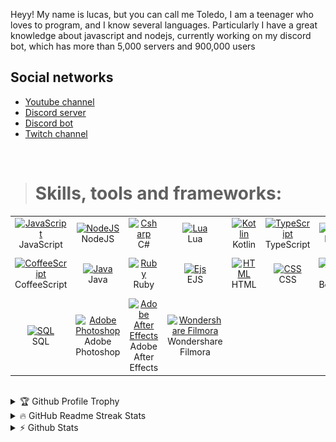 Heyy! My name is lucas, but you can call me Toledo, I am a teenager who loves to program, and I know several languages. Particularly I have a great knowledge about javascript and nodejs, currently working on my discord bot, which has more than 5,000 servers and 900,000 users

## Social networks

- <a href="https://youtube.com/c/ToledoSDL" target="_blank">Youtube channel</a>
- <a href="https://hydrabot.xyz/discord" target="_blank">Discord server</a>
- <a href="https://hydrabot.xyz" target="_blank">Discord bot</a>
- <a href="https://twitch.tv/ToledoSDL" target="_blank">Twitch channel</a>

<br />

># Skills, tools and frameworks:

<table>
  <tr>
    <td align="center" width="96">
      <a href="#javascript">
        <img src="https://upload.wikimedia.org/wikipedia/commons/thumb/9/99/Unofficial_JavaScript_logo_2.svg/1200px-Unofficial_JavaScript_logo_2.svg.png" width="48" height="48" alt="JavaScript" />
      </a>
      <br>JavaScript
    </td>
    <td align="center" width="96">
      <a href="#nodejs">
        <img src="https://thidu.dev/images/Nodejs.svg" width="48" height="48" alt="NodeJS" />
      </a>
      <br>NodeJS
    </td>
    <td align="center" width="96">
      <a href="#csharp">
        <img src="https://growiz.com.br/wp-content/uploads/2020/08/kisspng-c-programming-language-logo-microsoft-visual-stud-atlas-portfolio-5b899192d7c600.1628571115357423548838.png" width="48" height="48" alt="Csharp" />
      </a>
      <br>C#
    </td>
    <td align="center" width="96">
      <a href="#lua">
        <img src="https://upload.wikimedia.org/wikipedia/commons/thumb/c/cf/Lua-Logo.svg/1200px-Lua-Logo.svg.png" width="48" height="48" alt="Lua" />
      </a>
      <br>Lua
    </td>
    <td align="center" width="96">
      <a href="#kotlin">
        <img src="https://i0.wp.com/tavernaprogramacao.com.br/wp-content/uploads/2018/02/2000px-Kotlin-logo.svg_.png" width="48" height="48" alt="Kotlin" />
      </a>
      <br>Kotlin
    </td>
    <td align="center" width="96">
      <a href="#typescript">
        <img src="https://upload.wikimedia.org/wikipedia/commons/thumb/4/4c/Typescript_logo_2020.svg/480px-Typescript_logo_2020.svg.png" width="48" height="48" alt="TypeScript" />
      </a>
      <br>TypeScript
    </td>
    <td align="center" width="96">
      <a href="#python">
        <img src="https://upload.wikimedia.org/wikipedia/commons/thumb/c/c3/Python-logo-notext.svg/768px-Python-logo-notext.svg.png" width="48" height="48" alt="Python" />
      </a>
      <br>Python
    </td>
    <td align="center" width="96">
      <a href="#pug">
        <img src="https://avatars.githubusercontent.com/u/9338635?s=200&v=4" width="48" height="48" alt="Pug" />
      </a>
      <br>Pug
    </td>
    <td align="center" width="96">
      <a href="#less">
        <img src="https://seeklogo.com/images/L/less-logo-AAE582C286-seeklogo.com.png" width="48" height="23" alt="Less" />
      </a>
      <br>Less
    </td>
    <td align="center" width="96">
      <a href="#vue">
        <img src="https://upload.wikimedia.org/wikipedia/commons/thumb/9/95/Vue.js_Logo_2.svg/1184px-Vue.js_Logo_2.svg.png" width="48" height="48" alt="Vue" />
      </a>
      <br>Vue
    </td>
    </tr>
    <tr>
    <td align="center" width="96">
      <a href="#coffeescript">
        <img src="https://cdn.freebiesupply.com/logos/large/2x/coffeescript-logo-png-transparent.png" width="48" height="48" alt="CoffeeScript" />
      </a>
      <br>CoffeeScript
    </td>
    <td align="center" width="96">
      <a href="#java">
        <img src="https://logospng.org/download/java/logo-java-512.png" width="48" height="48" alt="Java" />
      </a>
      <br>Java
    </td>
    <td align="center" width="96">
      <a href="#ruby">
        <img src="https://upload.wikimedia.org/wikipedia/commons/thumb/7/73/Ruby_logo.svg/1024px-Ruby_logo.svg.png" width="48" height="48" alt="Ruby" />
      </a>
      <br>Ruby
    </td>
    <td align="center" width="96">
      <a href="#ejs">
        <img src="https://cdn.icon-icons.com/icons2/2107/PNG/512/file_type_ejs_icon_130626.png" width="48" height="48" alt="Ejs" />
      </a>
      <br>EJS
    </td>
    <td align="center" width="96">
      <a href="#html">
        <img src="https://upload.wikimedia.org/wikipedia/commons/thumb/6/61/HTML5_logo_and_wordmark.svg/1200px-HTML5_logo_and_wordmark.svg.png" width="48" height="48" alt="HTML" />
      </a>
      <br>HTML
    </td>
    <td align="center" width="96">
      <a href="#css">
        <img src="https://llumine.com.br/wp-content/uploads/2018/03/css-logo-300x300.png" width="35" height="48" alt="CSS" />
      </a>
      <br>CSS
    </td>
    <td align="center" width="96">
      <a href="#bootstrap">
        <img src="https://upload.wikimedia.org/wikipedia/commons/thumb/b/b2/Bootstrap_logo.svg/2560px-Bootstrap_logo.svg.png" width="48" height="43" alt="Bootstrap" />
      </a>
      <br>Bootstrap
    </td>
    <td align="center" width="96">
      <a href="#discordjs">
        <img src="https://discord.js.org/static/logo-square.png" width="48" height="48" alt="Discord.js" />
      </a>
      <br>Discord.js
    </td>
    <td align="center" width="96">
      <a href="#eris">
        <img src="https://cdn.discordapp.com/icons/831967755447828491/a_9d92db2f408f0b5eed730249046d15d2.png" width="48" height="48" alt="Eris" />
      </a>
      <br>Eris
    </td>
    <td align="center" width="96">
      <a href="#mongodb">
        <img src="https://i0.wp.com/www.disk91.com/wp-content/uploads/2018/02/mongodb-1.png?fit=413%2C484&ssl=1" width="48" height="48" alt="Mongo DB" />
      </a>
      <br>Mongo DB
    </td>
    </tr>
    <tr>
    <td align="center" width="96">
      <a href="#sql">
        <img src="https://desenvolvimentoaberto.files.wordpress.com/2016/11/logoazuresql.png" width="48" height="48" alt="SQL" />
      </a>
      <br>SQL
    </td>
    <td align="center" width="96">
      <a href="#adobephotoshop">
        <img src="https://seeklogo.com/images/A/adobe-photoshop-logo-7B88D7B5AA-seeklogo.com.png" width="48" height="48" alt="Adobe Photoshop" />
      </a>
      <br>Adobe Photoshop
    </td>
    <td align="center" width="96">
      <a href="#adobeaftereffects">
        <img src="https://lh3.googleusercontent.com/proxy/HoxMelx9TqbtBepacIJA5viO7Us2-QlWaqZ5FmFFGfAYk99LDb4AH5KoDwvmTq1aEfWuDDg1eWJ_5WTSYj5MkrftfvOnZ5CxUW4g3XVbfUR5vk339Hvl2IN8Xqn29rSsOoahR-WhdHroARqhPwzjr5Cz1OtnqzWO" width="48" height="48" alt="Adobe After Effects" />
      </a>
      <br>Adobe After Effects
    </td>
    <td align="center" width="96">
      <a href="#wondersharefilmora">
        <img src="https://upload.wikimedia.org/wikipedia/commons/thumb/e/ec/Wondershare_filmora_logo.svg/600px-Wondershare_filmora_logo.svg.png" width="48" height="48" alt="Wondershare Filmora" />
      </a>
      <br>Wondershare Filmora
    </td>
  </tr>
</table>

<br />

<details>
<summary>🏆 Github Profile Trophy</summary>
<br>
<a href="https://github.com/ToledoSDL" align="center">
  
![trophy](https://github-profile-trophy.vercel.app/?username=ToledoSDL)

</a>
</details>
  
<details>
<summary>🔥 GitHub Readme Streak Stats</summary>
<br />
<a href="https://github.com/ToledoSDL" align="center">

![GitHub Streak](https://github-readme-streak-stats.herokuapp.com?user=ToledoSDL&hide_border=true)

</a>
</details>
  
<details>
<summary>⚡ Github Stats</summary>
<br />
<a href="https://github.com/ToledoSDL" align="center">

![](https://github.com/ToledoSDL/github-stats/blob/master/generated/overview.svg)
![](https://github.com/ToledoSDL/github-stats/blob/master/generated/languages.svg)

</a>
</details>
